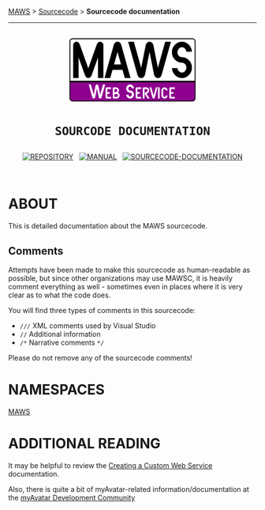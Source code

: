 <!-- b220621.115657 -->

[MAWS](https://github.com/spectrum-health-systems/MAWS) &gt; [Sourcecode](../Sourcecode/MAWS-Sourcecode.md) &gt;  **Sourcecode documentation**

***

<br>

<div align="center">

  <img src="../../.github/Resources/Assets/Logos/maws-logo-web-service-512x256.png" alt="MAWS logo" width="256">
  <h1> 

    SOURCODE DOCUMENTATION
  </h1>

  
  [![REPOSITORY](https://img.shields.io/badge/REPOSITORY-550055?style=for-the-badge)](https://github.com/spectrum-health-systems/MAWSC)&nbsp;&nbsp;&nbsp;[![MANUAL](https://img.shields.io/badge/MANUAL-550055?style=for-the-badge)](../Manual/MAWSC-Manual.md)&nbsp;&nbsp;&nbsp;[![SOURCECODE-DOCUMENTATION](https://img.shields.io/badge/SOURCECODE%20DOCUMENTATION-8e008e?style=for-the-badge)](MAWSC-Sourcecode.md)

</div>

<br>

# ABOUT

This is detailed documentation about the MAWS sourcecode.

## Comments

Attempts have been made to make this sourcecode as human-readable as possible, but since other organizations may use MAWSC, it is heavily comment everything as well - sometimes even in places where it is very clear as to what the code does.
 
You will find three types of comments in this sourcecode:
 
* `///` XML comments used by Visual Studio
* `//` Additional information
* `/*` Narrative comments `*/`

 Please do not remove any of the sourcecode comments!

# NAMESPACES

[MAWS](MAWS.md)

# ADDITIONAL READING

It may be helpful to review the [Creating a Custom Web Service](
https://github.com/myAvatar-Development-Community/document-creating-a-custom-web-service) documentation.

Also, there is quite a bit of myAvatar-related information/documentation at the [myAvatar Development Community](
https://github.com/myAvatar-Development-Community/document-creating-a-custom-web-service)